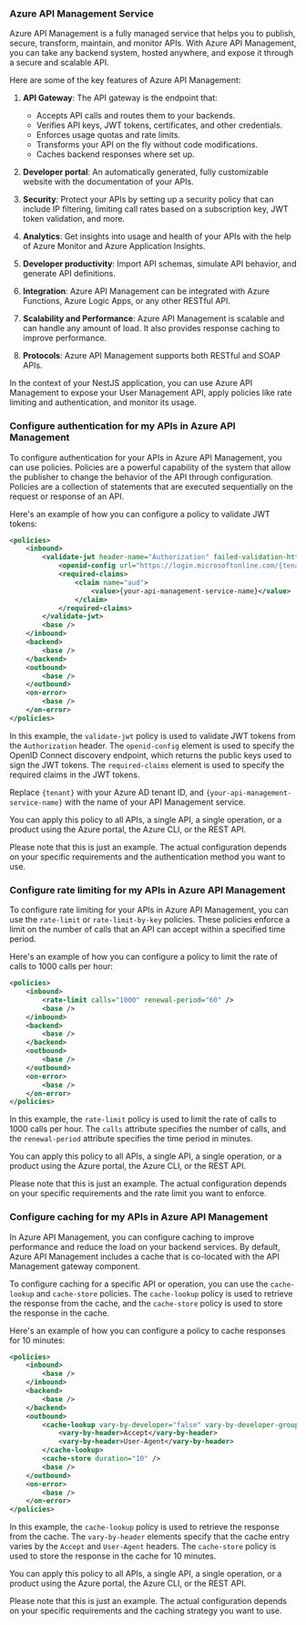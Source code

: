 ### Azure API Management Service

Azure API Management is a fully managed service that helps you to publish, secure, transform, maintain, and monitor APIs. With Azure API Management, you can take any backend system, hosted anywhere, and expose it through a secure and scalable API.

Here are some of the key features of Azure API Management:

1. **API Gateway**: The API gateway is the endpoint that:
   - Accepts API calls and routes them to your backends.
   - Verifies API keys, JWT tokens, certificates, and other credentials.
   - Enforces usage quotas and rate limits.
   - Transforms your API on the fly without code modifications.
   - Caches backend responses where set up.

2. **Developer portal**: An automatically generated, fully customizable website with the documentation of your APIs.

3. **Security**: Protect your APIs by setting up a security policy that can include IP filtering, limiting call rates based on a subscription key, JWT token validation, and more.

4. **Analytics**: Get insights into usage and health of your APIs with the help of Azure Monitor and Azure Application Insights.

5. **Developer productivity**: Import API schemas, simulate API behavior, and generate API definitions.

6. **Integration**: Azure API Management can be integrated with Azure Functions, Azure Logic Apps, or any other RESTful API.

7. **Scalability and Performance**: Azure API Management is scalable and can handle any amount of load. It also provides response caching to improve performance.

8. **Protocols**: Azure API Management supports both RESTful and SOAP APIs.

In the context of your NestJS application, you can use Azure API Management to expose your User Management API, apply policies like rate limiting and authentication, and monitor its usage.


### Configure authentication for my APIs in Azure API Management

To configure authentication for your APIs in Azure API Management, you can use policies. Policies are a powerful capability of the system that allow the publisher to change the behavior of the API through configuration. Policies are a collection of statements that are executed sequentially on the request or response of an API.

Here's an example of how you can configure a policy to validate JWT tokens:

```xml
<policies>
    <inbound>
        <validate-jwt header-name="Authorization" failed-validation-httpcode="401" failed-validation-error-message="Unauthorized. Access token is missing or invalid.">
            <openid-config url="https://login.microsoftonline.com/{tenant}/.well-known/openid-configuration" />
            <required-claims>
                <claim name="aud">
                    <value>{your-api-management-service-name}</value>
                </claim>
            </required-claims>
        </validate-jwt>
        <base />
    </inbound>
    <backend>
        <base />
    </backend>
    <outbound>
        <base />
    </outbound>
    <on-error>
        <base />
    </on-error>
</policies>
```

In this example, the `validate-jwt` policy is used to validate JWT tokens from the `Authorization` header. The `openid-config` element is used to specify the OpenID Connect discovery endpoint, which returns the public keys used to sign the JWT tokens. The `required-claims` element is used to specify the required claims in the JWT tokens.

Replace `{tenant}` with your Azure AD tenant ID, and `{your-api-management-service-name}` with the name of your API Management service.

You can apply this policy to all APIs, a single API, a single operation, or a product using the Azure portal, the Azure CLI, or the REST API.

Please note that this is just an example. The actual configuration depends on your specific requirements and the authentication method you want to use.


### Configure rate limiting for my APIs in Azure API Management

To configure rate limiting for your APIs in Azure API Management, you can use the `rate-limit` or `rate-limit-by-key` policies. These policies enforce a limit on the number of calls that an API can accept within a specified time period.

Here's an example of how you can configure a policy to limit the rate of calls to 1000 calls per hour:

```xml
<policies>
    <inbound>
        <rate-limit calls="1000" renewal-period="60" />
        <base />
    </inbound>
    <backend>
        <base />
    </backend>
    <outbound>
        <base />
    </outbound>
    <on-error>
        <base />
    </on-error>
</policies>
```

In this example, the `rate-limit` policy is used to limit the rate of calls to 1000 calls per hour. The `calls` attribute specifies the number of calls, and the `renewal-period` attribute specifies the time period in minutes.

You can apply this policy to all APIs, a single API, a single operation, or a product using the Azure portal, the Azure CLI, or the REST API.

Please note that this is just an example. The actual configuration depends on your specific requirements and the rate limit you want to enforce.


### Configure caching for my APIs in Azure API Management

In Azure API Management, you can configure caching to improve performance and reduce the load on your backend services. By default, Azure API Management includes a cache that is co-located with the API Management gateway component.

To configure caching for a specific API or operation, you can use the `cache-lookup` and `cache-store` policies. The `cache-lookup` policy is used to retrieve the response from the cache, and the `cache-store` policy is used to store the response in the cache.

Here's an example of how you can configure a policy to cache responses for 10 minutes:

```xml
<policies>
    <inbound>
        <base />
    </inbound>
    <backend>
        <base />
    </backend>
    <outbound>
        <cache-lookup vary-by-developer="false" vary-by-developer-groups="false" downstream-caching-type="none">
            <vary-by-header>Accept</vary-by-header>
            <vary-by-header>User-Agent</vary-by-header>
        </cache-lookup>
        <cache-store duration="10" />
        <base />
    </outbound>
    <on-error>
        <base />
    </on-error>
</policies>
```

In this example, the `cache-lookup` policy is used to retrieve the response from the cache. The `vary-by-header` elements specify that the cache entry varies by the `Accept` and `User-Agent` headers. The `cache-store` policy is used to store the response in the cache for 10 minutes.

You can apply this policy to all APIs, a single API, a single operation, or a product using the Azure portal, the Azure CLI, or the REST API.

Please note that this is just an example. The actual configuration depends on your specific requirements and the caching strategy you want to use.

